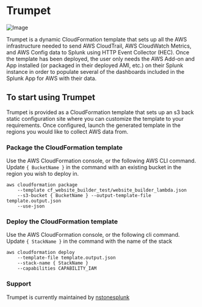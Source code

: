# Trumpet

![Image](readme_static/config_img?raw=true)

Trumpet is a dynamic CloudFormation template that sets up all the AWS infrastructure needed to send AWS CloudTrail, AWS CloudWatch Metrics, and AWS Config data to Splunk using HTTP Event Collector (HEC). Once the template has been deployed, the user only needs the AWS Add-on and App installed (or packaged in their deployed AMI, etc.) on their Splunk instance in order to populate several of the dashboards included in the Splunk App for AWS with their data.

## To start using Trumpet
Trumpet is provided as a CloudFormation template that sets up an s3 back static configuration site where you can customize the template to your requirements. Once configured, launch the generated template in the regions you would like to collect AWS data from.

### Package the CloudFormation template

Use the AWS CloudFormation console, or the following AWS CLI command. Update `{ BucketName }` in the command with an existing bucket in the region you wish to deploy in.
```
aws cloudformation package 
    --template cf_website_builder_test/website_builder_lambda.json 
    --s3-bucket { BucketName } --output-template-file template.output.json 
    --use-json
```

### Deploy the CloudFormation template

Use the AWS CloudFormation console, or the following cli command. Update `{ StackName }` in the command with the name of the stack

```
aws cloudformation deploy 
    --template-file template.output.json 
    --stack-name { StackName } 
    --capabilities CAPABILITY_IAM
```

### Support

Trumpet is currently maintained by [nstonesplunk](https://github.com/nstonesplunk)